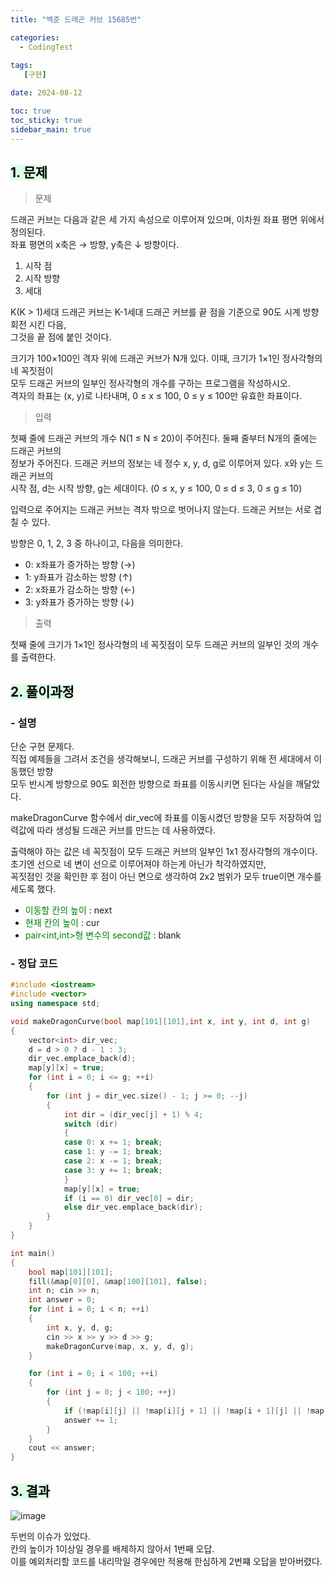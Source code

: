 ```yaml
---
title: "백준 드래곤 커브 15685번"

categories:
  - CodingTest
 
tags:
   [구현]

date: 2024-08-12

toc: true
toc_sticky: true
sidebar_main: true
---
```


## <mark style = "background-color : #dcffe4">1. 문제

> 문제

드래곤 커브는 다음과 같은 세 가지 속성으로 이루어져 있으며, 이차원 좌표 평면 위에서 정의된다. <br>
좌표 평면의 x축은 → 방향, y축은 ↓ 방향이다.

1. 시작 점
2. 시작 방향
3. 세대

K(K > 1)세대 드래곤 커브는 K-1세대 드래곤 커브를 끝 점을 기준으로 90도 시계 방향 회전 시킨 다음, <br>그것을 끝 점에 붙인 것이다.

크기가 100×100인 격자 위에 드래곤 커브가 N개 있다. 이때, 크기가 1×1인 정사각형의 네 꼭짓점이 <br>
모두 드래곤 커브의 일부인 정사각형의 개수를 구하는 프로그램을 작성하시오. <br>
격자의 좌표는 (x, y)로 나타내며, 0 ≤ x ≤ 100, 0 ≤ y ≤ 100만 유효한 좌표이다.

> 입력

첫째 줄에 드래곤 커브의 개수 N(1 ≤ N ≤ 20)이 주어진다. 둘째 줄부터 N개의 줄에는 드래곤 커브의 <br>
정보가 주어진다. 드래곤 커브의 정보는 네 정수 x, y, d, g로 이루어져 있다. x와 y는 드래곤 커브의<br> 시작 점, d는 시작 방향, g는 세대이다. (0 ≤ x, y ≤ 100, 0 ≤ d ≤ 3, 0 ≤ g ≤ 10)

입력으로 주어지는 드래곤 커브는 격자 밖으로 벗어나지 않는다. 드래곤 커브는 서로 겹칠 수 있다.<br>

방향은 0, 1, 2, 3 중 하나이고, 다음을 의미한다.

- 0: x좌표가 증가하는 방향 (→)
- 1: y좌표가 감소하는 방향 (↑)
- 2: x좌표가 감소하는 방향 (←)
- 3: y좌표가 증가하는 방향 (↓)

> 출력

첫째 줄에 크기가 1×1인 정사각형의 네 꼭짓점이 모두 드래곤 커브의 일부인 것의 개수를 출력한다.


## <mark style = "background-color : #dcffe4">2. 풀이과정 

### - **설명**

단순 구현 문제다.<br>
직접 예제들을 그려서 조건을 생각해보니, 드래곤 커브를 구성하기 위해 전 세대에서 이동했던 방향 <br>모두 반시계 방향으로 90도 회전한 방향으로 좌표를 이동시키면 된다는 사실을 깨달았다.<br>

makeDragonCurve 함수에서 dir_vec에 좌표를 이동시켰던 방향을 모두 저장하여 입력값에 따라
생성될 드래곤 커브를 만드는 데 사용하였다.<br>

출력해야 하는 값은 네 꼭짓점이 모두 드래곤 커브의 일부인 1x1 정사각형의 개수이다.<br>
초기엔 선으로 네 변이 선으로 이루어져야 하는게 아닌가 착각하였지만,<br>
꼭짓점인 것을 확인한 후 점이 아닌 면으로 생각하여 2x2 범위가 모두 true이면 개수를 세도록 했다.<br>

- <font color= 'green'>이동할 칸의 높이</font> : next 
- <font color= 'green'>현재 칸의 높이</font> : cur 
- <font color= 'green'>pair<int,int>형 변수의 second값</font> : blank

### - **정답 코드**

```c++
#include <iostream>
#include <vector>
using namespace std;

void makeDragonCurve(bool map[101][101],int x, int y, int d, int g)
{
	vector<int> dir_vec;
	d = d > 0 ? d - 1 : 3;
	dir_vec.emplace_back(d);
	map[y][x] = true;
	for (int i = 0; i <= g; ++i)
	{
		for (int j = dir_vec.size() - 1; j >= 0; --j)
		{
			int dir = (dir_vec[j] + 1) % 4;
			switch (dir)
			{
			case 0: x += 1; break;
			case 1: y -= 1; break;
			case 2: x -= 1; break;
			case 3: y += 1; break;
			}
			map[y][x] = true;
			if (i == 0) dir_vec[0] = dir;
			else dir_vec.emplace_back(dir);
		}
	}
}

int main()
{
	bool map[101][101];
	fill(&map[0][0], &map[100][101], false);
	int n; cin >> n;
	int answer = 0;
	for (int i = 0; i < n; ++i)
	{
		int x, y, d, g;
		cin >> x >> y >> d >> g;
		makeDragonCurve(map, x, y, d, g);
	}

	for (int i = 0; i < 100; ++i)
	{
		for (int j = 0; j < 100; ++j)
		{
			if (!map[i][j] || !map[i][j + 1] || !map[i + 1][j] || !map[i + 1][j + 1]) continue;
			answer += 1;
		}
	}
	cout << answer;
}
```

## <mark style = "background-color : #dcffe4"> 3. 결과
![image](https://github.com/user-attachments/assets/0deb7ca7-a851-4109-bf3a-8aaa1e1a4e3e)

두번의 이슈가 있었다.<br>
칸의 높이가 1이상일 경우를 배제하지 않아서 1번째 오답.<br>
이를 예외처리할 코드를 내리막일 경우에만 적용해 한심하게 2번쨰 오답을 받아버렸다. 